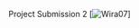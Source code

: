 Project Submission 2
[![Wira07](https://app.circleci.com/pipelines/circleci/VYJin89JyezP9Pgvg8G4uN)]

